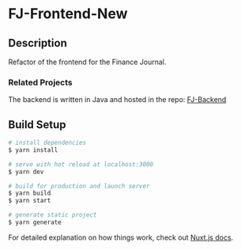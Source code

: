 # FJ-Frontend-New

## Description
Refactor of the frontend for the Finance Journal. 

### Related Projects
The backend is written in Java and hosted in the repo: [FJ-Backend](https://github.com/Sixtey7/FJ-Backend)

## Build Setup

```bash
# install dependencies
$ yarn install

# serve with hot reload at localhost:3000
$ yarn dev

# build for production and launch server
$ yarn build
$ yarn start

# generate static project
$ yarn generate
```

For detailed explanation on how things work, check out [Nuxt.js docs](https://nuxtjs.org).

